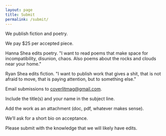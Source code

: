 ```yaml
---
layout: page
title: Submit
permalink: /submit/
---
```


We publish fiction and poetry.

We pay $25 per accepted piece.

Hanna Shea edits poetry. "I want to read poems that make space for incompatibility, disunion, chaos. Also poems about the rocks and clouds near your home."

Ryan Shea edits fiction. "I want to publish work that gives a shit, that is not afraid to move, that is paying attention, but to something else."

Email submissions to coverlitmag@gmail.com. 

Include the title(s) and your name in the subject line.

Add the work as an attachment (doc, pdf, whatever makes sense). 

We’ll ask for a short bio on acceptance. 

Please submit with the knowledge that we will likely have edits.
